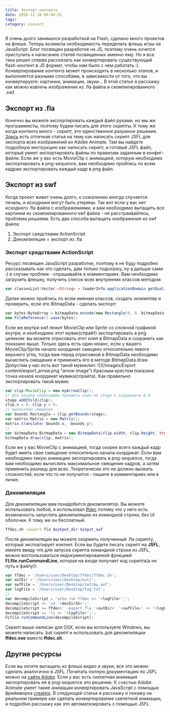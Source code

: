 ```yaml
---
title: Экспорт контента
date: 2016-12-18 00:04:52
tags:
category: convert
---
```


Я очень долго занимался разработкой на Flash, сделано много проектов на флеше. Теперь возникла необходимость переделать флешь игры на JavaScript. Блог посвящен разработке на JS, поэтому очень хочется приступить к написанию статей посвященных именно ему. Но я все таки решил сперва рассказать как конвертировать существующий flash-контент в JS формат, чтобы нам было с чем работать :). Конвертирование контента может происходить в несколько этапов, и выполняется разными способами, в зависимости от того, что вы конвертируете: картинки, анимации, звуки... В этой статье я расскажу как можно извлечь изображения из .fla файла и скомпилированного .swf.

<!-- more -->

## Экспорт из .fla
Конечно вы можете экспортировать каждый файл руками, но мы же программисты, поэтому будем писать для этого скрипты. К тому же когда контента много - скрипт, это единственное разумное решение. [Здесь](http://flashpress.ru/blog/jsfl-export-images/) есть отличная статья на тему как написать скрипт JSFL для экспорта всех изображений из Adobe Animate. Там вы найдете подробную инструкцию как написать скрипт, и готовый JSFL файл, который умеет экспортировать файлы по правилам заданным в конфиг-файле. Если же у вас есть MovieClip с анимацией, которую необходимо экспортировать в png-sequence, вам необходимо пройтись по всем кадрам экспортировать каждый кадр в png файл. 

## Экспорт из swf
Когда проект живет очень долго, к сожалению иногда случается печаль, и исходники могут быть утеряны. Так вот если у вас нет исходного .fla файла с изображениями, и вам необходимо вытащить все картинки из скомпилированного swf файла - не расстраивайтесь, проблема решаема. Есть два способа вытащить изображения из swf файла:
1. Экспорт средствами ActionScript
2. Декомпиляция + экспорт из .fla

### Экспорт средствами ActionScript
Ресурс посвящен JavaScript разработке, поэтому я не буду подробно рассказывать как это сделать, дам только подсказку, ну а дальше сами :) в случае проблем - спрашивайте в комментариях. Вам необходимо загрузить флешку, получить список всех внутренних классов методом:
```ActionScript
var classesList:Vector.<String> = loaderInfo.applicationDomain.getQualifiedDefinitionNames();
```
Далее можно пройтись по всем именам классов, создать экземпляр и проверить, если это BitmapData - сделать экспорт:
```ActionScript
var bytes:ByteArray = bitmapData.encode(new Rectangle(0, 0, bitmapData.width, bitmapData.height), new PNGEncoderOptions());
new FileReference().save(bytes);
```

Если же внутри swf лежит MovieClip или Sprite со сложной графикой внутри, и необходимо этот мувик(спрайт) экспортировать в png целиком: вы можете отрисовать этот клип в BitmapData и сохранить как показано выше. Только здесь есть один нюанс, если у вашего MovieClip/Sprite начало координат смещено относительно левого верхнего угла, тогда вам перед отрисовкой в BitmapData необходимо вычислить смещение и применить его в методе BitmapData.draw. Допустим у нас есть вот такой мувиклип: 
![](/images/Export content/export_arrow.png "arrow image")
Красным крестом показана точка начала координат мувика(спрайта). Как правильно экспортировать такой мувик:

```ActionScript
var clip:MovieClip = new myArrowClip();
// Для начала необходимо положить клип на stage в координаты 0.0
stage.addChild(clip);
clip.x = 0; clip.y = 0;
// вычисляем смещение
var bounds:Rectangle = clip.getBounds(stage);
var matrix:Matrix = new Matrix();
matrix.translate(-bounds.x, -bounds.y);
//
var bitmapData:BitmapData = new BitmapData(clip.width, clip.height, true, 0x00000000);
bitmapData.draw(clip, matrix);
```
Если же у вас MovieClip с анимацией, тогда скорее всего каждый кадр будет иметь свое смещение относительно начала координат. Если вам необходимо такую анимацию экспортировать в png-sequence, тогда вам необходимо вычислить максимальное смещение кадров, а затем применить разницу для всех. Теоретически это не должно вызвать сложностей, если что то не получится - пишите в комментариях или в личке.


### Декомпиляция 
Для декомпиляции вам понадобится декомпилятор. Вы можете использовать любой, я использовал [ffdec](https://www.free-decompiler.com/flash/download/) потому что у него есть возможность запустить декомпиляцию из командной строки, без UI оболочки. К тому же он бесплатный.

```bash
ffdec.sh -export fla $output_dir $input_swf
```

После декомпиляции вы можете скормить полученный .fla скрипту, который экспортирует контент. Если вы будете писать скрипт на <strong>JSFL</strong>, имейте ввиду что для запуска скрипта командной строки из JSFL, можно воспользоваться недокументированной функцией <strong>FLfile.runCommandLine</strong>, которая на входе получает код скрипта(а не путь к файлу!):
```javascript
var ffdec = '/Users/user/Desktop/ffdec/ffdec.sh';
var outDir = '/Users/user/Desktop/out/';
var swfFile = '/Users/user/Desktop/swf/my.swf';
var logFile = '/Users/user/Desktop/log.txt';
//
var decompileScript = 'echo run ffdec >> '+logFile+';';
decompileScript += 'cd '+decDirSh+';'
decompileScript += ffdec+' -export fla '+outDir+' '+swfFile+' >> '+logFile+';'
decompileScript += 'ls >> '+logFile+';';
FLfile.runCommandLine(decompileScript);
```
<div class="warning">
Скрипт выше написан для OSX, если вы используете Windows, вы можете написать .bat скрипт и использовать для декомпиляции <strong>ffdec.exe</strong> вместо <strong>ffdec.sh</strong>.
</div>

## Другие ресурсы
Если вы хотите вытащить из флеша видео и звуки, все это можно сделать аналогично в JSFL. Почитать полную документацию по JSFL можно на [сайте Adobe](http://help.adobe.com/en_US/flash/cs/extend/index.html). Если у вас есть скелетная анимация экспортировать её в png-sequence это решение. К счастью Adobe Animate умеет такие анимации конвертировать JavaScript с помощью фреймворка [createjs](http://www.createjs.com/). В следующей статье я расскажу и покажу на реальном примере как сделать конвертирование скелетной анимации, и подробно расскажу как это автоматизировать с помощью JSFL.


